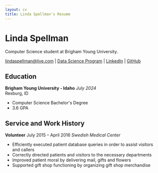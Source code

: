 ```yaml
---
layout: cv
title: Linda Spellman's Resume
---
```

# Linda Spellman
Computer Science student at Brigham Young University.

<div id="webaddress">
<a href="lindaspellman@live.com">lindaspellman@live.com</a>
| <a href="https://byuidatascience.github.io/development.html">Data Science Program</a>
| <a href="https://www.linkedin.com/in/linda-spellman-760676182/">LinkedIn</a>
| <a href="https://github.com/lindaspellman">GitHub</a>
</div>

<!-- https://www.monique.tech/the-art-of-markdown -->

## Education
                                     
__Brigham Young University - Idaho__			*July 2024*  
Rexburg, ID  
- Computer Science Bachelor's Degree
- 3.6 GPA

## Service and Work History


		 
__Volunteer__                                      				            July 2015 – April 2016
*Swedish Medical Center*
- Efficiently executed patient database queries in order to assist visitors and callers
- Correctly directed patients and visitors to the necessary departments
- Improved patient moral by delivering mail, gifts and flowers
- Supported gift shop functioning by organizing gift shop merchandise 


<!-- ### Footer

Last updated: May 2013 -->


